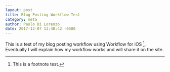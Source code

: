 ```yaml
---
layout: post
title: Blog Posting Workflow Test
category: meta
author: Paolo Di Lorenzo
date: 2017-12-07 13:48:42 -0500
---
```


This is a test of my blog posting workflow using Workflow for iOS [^1]. Eventually I will explain how my workflow works and will share it on the site.  

[^1]: This is a footnote test. 
